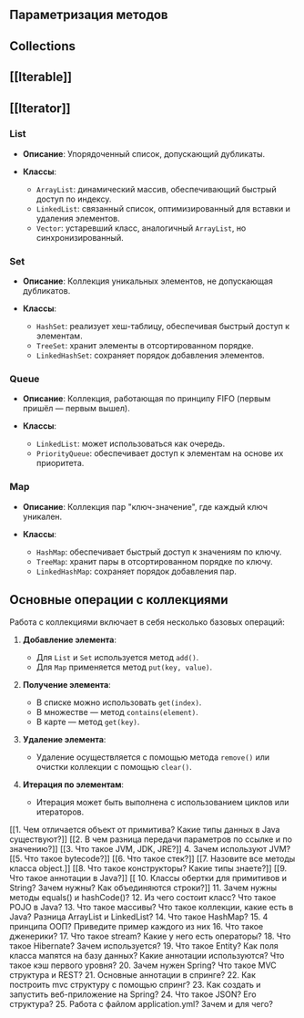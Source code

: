 ## Параметризация методов
## Collections
## [[Iterable]]
## [[Iterator]]


### List
- **Описание**: Упорядоченный список, допускающий дубликаты.
- **Классы**:
    
    - `ArrayList`: динамический массив, обеспечивающий быстрый доступ по индексу.
    - `LinkedList`: связанный список, оптимизированный для вставки и удаления элементов.
    - `Vector`: устаревший класс, аналогичный `ArrayList`, но синхронизированный.
    
### Set
- **Описание**: Коллекция уникальных элементов, не допускающая дубликатов.
- **Классы**:
    
    - `HashSet`: реализует хеш-таблицу, обеспечивая быстрый доступ к элементам.
    - `TreeSet`: хранит элементы в отсортированном порядке.
    - `LinkedHashSet`: сохраняет порядок добавления элементов.
    
### Queue
- **Описание**: Коллекция, работающая по принципу FIFO (первым пришёл — первым вышел).
- **Классы**:
    
    - `LinkedList`: может использоваться как очередь.
    - `PriorityQueue`: обеспечивает доступ к элементам на основе их приоритета.
### Map
- **Описание**: Коллекция пар "ключ-значение", где каждый ключ уникален.
- **Классы**:
    
    - `HashMap`: обеспечивает быстрый доступ к значениям по ключу.
    - `TreeMap`: хранит пары в отсортированном порядке по ключу.
    - `LinkedHashMap`: сохраняет порядок добавления пар.
## Основные операции с коллекциями
Работа с коллекциями включает в себя несколько базовых операций:
1. **Добавление элемента**:
    
    - Для `List` и `Set` используется метод `add()`.
    - Для `Map` применяется метод `put(key, value)`.
2. **Получение элемента**:
    - В списке можно использовать `get(index)`.
    - В множестве — метод `contains(element)`.
    - В карте — метод `get(key)`.
3. **Удаление элемента**:
    - Удаление осуществляется с помощью метода `remove()` или очистки коллекции с помощью `clear()`.
4. **Итерация по элементам**:
    - Итерация может быть выполнена с использованием циклов или итераторов.


[[1. Чем отличается объект от примитива? Какие типы данных в Java существуют?]]
[[2. В чем разница передачи параметров по ссылке и по значению?]]
[[3. Что такое JVM, JDK, JRE?]]
4. Зачем используют JVM?
[[5. Что такое bytecode?]]
[[6. Что такое стек?]]
[[7. Назовите все методы класса object.]]
[[8. Что такое конструкторы? Какие типы знаете?]]
[[9. Что такое аннотации в Java?]]
[[ 10. Классы обертки для примитивов и String? Зачем нужны? Как объединяются строки?]]
 11. Зачем нужны методы equals() и hashCode()?
 12. Из чего состоит класс? Что такое POJO в Java?
 13. Что такое массивы? Что такое коллекции, какие есть в Java? Разница ArrayList и LinkedList?
 14. Что такое HashMap? 
 15. 4 принципа ООП? Приведите пример каждого из них
 16. Что такое дженерики?
 17. Что такое stream? Какие у него есть операторы?
 18. Что такое Hibernate? Зачем используется?
 19. Что такое Entity? Как поля класса мапятся на базу данных? Какие аннотации используются? Что такое кэш первого уровня?
 20. Зачем нужен Spring? Что такое MVC структура и REST?
 21. Основные аннотации в спринге?
 22. Как построить mvc структуру с помощью спринг?
 23. Как создать и запустить веб-приложение на Spring?
 24. Что такое JSON? Его структура?
 25. Работа с файлом application.yml? Зачем и для чего?